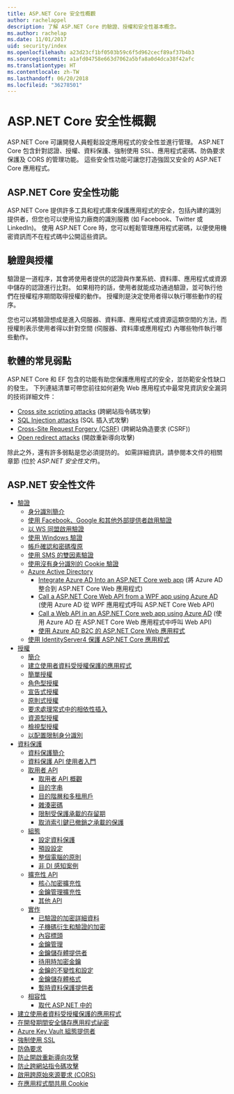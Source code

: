 ```yaml
---
title: ASP.NET Core 安全性概觀
author: rachelappel
description: 了解 ASP.NET Core 的驗證、授權和安全性基本概念。
ms.author: rachelap
ms.date: 11/01/2017
uid: security/index
ms.openlocfilehash: a23d23cf1bf0503b59c6f5d962cecf89af37b4b3
ms.sourcegitcommit: a1afd04758e663d7062a5bfa8a0d4dca38f42afc
ms.translationtype: HT
ms.contentlocale: zh-TW
ms.lasthandoff: 06/20/2018
ms.locfileid: "36278501"
---
```

# <a name="overview-of-aspnet-core-security"></a>ASP.NET Core 安全性概觀

ASP.NET Core 可讓開發人員輕鬆設定應用程式的安全性並進行管理。 ASP.NET Core 包含針對認證、授權、資料保護、強制使用 SSL、應用程式密碼、防偽要求保護及 CORS 的管理功能。 這些安全性功能可讓您打造強固又安全的 ASP.NET Core 應用程式。

## <a name="aspnet-core-security-features"></a>ASP.NET Core 安全性功能

ASP.NET Core 提供許多工具和程式庫來保護應用程式的安全，包括內建的識別提供者，但您也可以使用協力廠商的識別服務 (如 Facebook、Twitter 或 LinkedIn)。 使用 ASP.NET Core 時，您可以輕鬆管理應用程式密碼，以便使用機密資訊而不在程式碼中公開這些資訊。

## <a name="authentication-vs-authorization"></a>驗證與授權

驗證是一道程序，其會將使用者提供的認證與作業系統、資料庫、應用程式或資源中儲存的認證進行比對。 如果相符的話，使用者就能成功通過驗證，並可執行他們在授權程序期間取得授權的動作。 授權則是決定使用者得以執行哪些動作的程序。

您也可以將驗證想成是進入伺服器、資料庫、應用程式或資源這類空間的方法，而授權則表示使用者得以針對空間 (伺服器、資料庫或應用程式) 內哪些物件執行哪些動作。

## <a name="common-vulnerabilities-in-software"></a>軟體的常見弱點

ASP.NET Core 和 EF 包含的功能有助您保護應用程式的安全，並防範安全性缺口的發生。 下列連結清單可帶您前往如何避免 Web 應用程式中最常見資訊安全漏洞的技術詳細文件：

* [Cross site scripting attacks](xref:security/cross-site-scripting) (跨網站指令碼攻擊)
* [SQL Injection attacks](https://docs.microsoft.com/ef/core/querying/raw-sql) (SQL 插入式攻擊)
* [Cross-Site Request Forgery (CSRF)](xref:security/anti-request-forgery) (跨網站偽造要求 (CSRF))
* [Open redirect attacks](xref:security/preventing-open-redirects) (開啟重新導向攻擊)

除此之外，還有許多弱點是您必須提防的。 如需詳細資訊，請參閱本文件的相關章節 (位於 *ASP.NET 安全性文件*)。

## <a name="aspnet-security-documentation"></a>ASP.NET 安全性文件

*   [驗證](xref:security/authentication/index)
    *   [身分識別簡介](xref:security/authentication/identity)
    *   [使用 Facebook、Google 和其他外部提供者啟用驗證](xref:security/authentication/social/index)
    *   [以 WS 同盟啟用驗證](xref:security/authentication/ws-federation)
    * [使用 Windows 驗證](xref:security/authentication/windowsauth)
    *   [帳戶確認和密碼復原](xref:security/authentication/accconfirm)
    *   [使用 SMS 的雙因素驗證](xref:security/authentication/2fa)
    *   [使用沒有身分識別的 Cookie 驗證](xref:security/authentication/cookie)
    *   [Azure Active Directory](xref:security/authentication/azure-active-directory/index)
        *   [Integrate Azure AD Into an ASP.NET Core web app](https://azure.microsoft.com/documentation/samples/active-directory-dotnet-webapp-openidconnect-aspnetcore/) (將 Azure AD 整合到 ASP.NET Core Web 應用程式)
        *   [Call a ASP.NET Core Web API from a WPF app using Azure AD](https://azure.microsoft.com/documentation/samples/active-directory-dotnet-native-aspnetcore/) (使用 Azure AD 從 WPF 應用程式呼叫 ASP.NET Core Web API)
        *   [Call a Web API in an ASP.NET Core web app using Azure AD](https://azure.microsoft.com/documentation/samples/active-directory-dotnet-webapp-webapi-openidconnect-aspnetcore/) (使用 Azure AD 在 ASP.NET Core Web 應用程式中呼叫 Web API)
        *   [使用 Azure AD B2C 的 ASP.NET Core Web 應用程式](https://azure.microsoft.com/resources/samples/active-directory-b2c-dotnetcore-webapp/)
    *   [使用 IdentityServer4 保護 ASP.NET Core 應用程式](https://identityserver4.readthedocs.io)
*   [授權](xref:security/authorization/index)
    *   [簡介](xref:security/authorization/introduction)
    *   [建立使用者資料受授權保護的應用程式](xref:security/authorization/secure-data)
    *   [簡單授權](xref:security/authorization/simple)
    *   [角色型授權](xref:security/authorization/roles)
    *   [宣告式授權](xref:security/authorization/claims)
    *   [原則式授權](xref:security/authorization/policies)
    *   [要求處理常式中的相依性插入](xref:security/authorization/dependencyinjection)
    *   [資源型授權](xref:security/authorization/resourcebased)
    *   [檢視型授權](xref:security/authorization/views)
    *   [以配置限制身分識別](xref:security/authorization/limitingidentitybyscheme)
*   [資料保護](xref:security/data-protection/index)
    *   [資料保護簡介](xref:security/data-protection/introduction)
    *   [資料保護 API 使用者入門](xref:security/data-protection/using-data-protection)
    *   [取用者 API](xref:security/data-protection/consumer-apis/index)
        *   [取用者 API 概觀](xref:security/data-protection/consumer-apis/overview)
        *   [目的字串](xref:security/data-protection/consumer-apis/purpose-strings)
        *   [目的階層和多租用戶](xref:security/data-protection/consumer-apis/purpose-strings-multitenancy)
        *   [雜湊密碼](xref:security/data-protection/consumer-apis/password-hashing)
        *   [限制受保護承載的存留期](xref:security/data-protection/consumer-apis/limited-lifetime-payloads)
        *   [取消索引鍵已撤銷之承載的保護](xref:security/data-protection/consumer-apis/dangerous-unprotect)
    *   [組態](xref:security/data-protection/configuration/index)
        *   [設定資料保護](xref:security/data-protection/configuration/overview)
        *   [預設設定](xref:security/data-protection/configuration/default-settings)
        *   [整個電腦的原則](xref:security/data-protection/configuration/machine-wide-policy)
        *   [非 DI 感知案例](xref:security/data-protection/configuration/non-di-scenarios)
    *   [擴充性 API](xref:security/data-protection/extensibility/index)
        *   [核心加密擴充性](xref:security/data-protection/extensibility/core-crypto)
        *   [金鑰管理擴充性](xref:security/data-protection/extensibility/key-management)
        *   [其他 API](xref:security/data-protection/extensibility/misc-apis)
    *   [實作](xref:security/data-protection/implementation/index)
        *   [已驗證的加密詳細資料](xref:security/data-protection/implementation/authenticated-encryption-details)
        *   [子機碼衍生和驗證的加密](xref:security/data-protection/implementation/subkeyderivation)
        *   [內容標頭](xref:security/data-protection/implementation/context-headers)
        *   [金鑰管理](xref:security/data-protection/implementation/key-management)
        *   [金鑰儲存體提供者](xref:security/data-protection/implementation/key-storage-providers)
        *   [待用時加密金鑰](xref:security/data-protection/implementation/key-encryption-at-rest)
        *   [金鑰的不變性和設定](xref:security/data-protection/implementation/key-immutability)
        *   [金鑰儲存體格式](xref:security/data-protection/implementation/key-storage-format)
        *   [暫時資料保護提供者](xref:security/data-protection/implementation/key-storage-ephemeral)
    *   [相容性](xref:security/data-protection/compatibility/index)
        *   [取代 ASP.NET 中的 <machineKey>](xref:security/data-protection/compatibility/replacing-machinekey)
*   [建立使用者資料受授權保護的應用程式](xref:security/authorization/secure-data)
*   [在開發期間安全儲存應用程式祕密](xref:security/app-secrets)
*   [Azure Key Vault 組態提供者](xref:security/key-vault-configuration)
*   [強制使用 SSL](xref:security/enforcing-ssl)
*   [防偽要求](xref:security/anti-request-forgery)
*   [防止開啟重新導向攻擊](xref:security/preventing-open-redirects)
*   [防止跨網站指令碼攻擊](xref:security/cross-site-scripting)
*   [啟用跨原始來源要求 (CORS)](xref:security/cors)
*   [在應用程式間共用 Cookie](xref:security/cookie-sharing)
